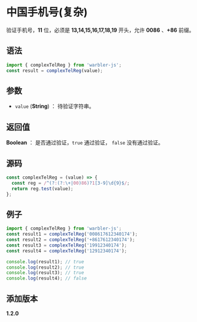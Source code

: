 # 中国手机号(复杂)

验证手机号，**11** 位，必须是 **13,14,15,16,17,18,19** 开头，允许 **0086** 、**+86** 前缀。

## 语法

```js
import { complexTelReg } from 'warbler-js';
const result = complexTelReg(value);
```

## 参数

- `value` (**String**) ： 待验证字符串。

## 返回值

**Boolean** ： 是否通过验证，`true` 通过验证， `false` 没有通过验证。

## 源码

```js
const complexTelReg = (value) => {
  const reg = /^(?:(?:\+|00)86)?1[3-9]\d{9}$/;
  return reg.test(value);
};
```

## 例子

```js
import { complexTelReg } from 'warbler-js';
const result1 = complexTelReg('008617612340174');
const result2 = complexTelReg('+8617612340174');
const result3 = complexTelReg('19912340174');
const result4 = complexTelReg('12912340174');

console.log(result1); // true
console.log(result2); // true
console.log(result3); // true
console.log(result4); // false
```

## 添加版本

**1.2.0**
